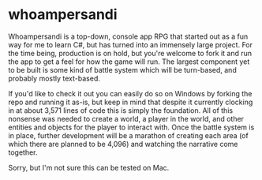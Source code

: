 # whoampersandi

Whoampersandi is a top-down, console app RPG that started out as a fun way for me to learn C#, but has turned into an immensely large project.  For the time being, production is on hold, but you're welcome to fork it and run the app to get a feel for how the game will run.  The largest component yet to be built is some kind of battle system which will be turn-based, and probably mostly text-based.

If you'd like to check it out you can easily do so on Windows by forking the repo and running it as-is, but keep in mind that despite it currently clocking in at about 3,571 lines of code this is simply the foundation.  All of this nonsense was needed to create a world, a player in the world, and other entities and objects for the player to interact with.  Once the battle system is in place, further development will be a marathon of creating each area (of which there are planned to be 4,096) and watching the narrative come together.

Sorry, but I'm not sure this can be tested on Mac.
